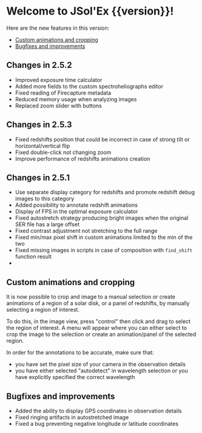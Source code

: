 # Welcome to JSol'Ex {{version}}!

Here are the new features in this version:

- [Custom animations and cropping](#custom-animations-and-cropping)
- [Bugfixes and improvements](#bugfixes-and-improvements)

## Changes in 2.5.2

- Improved exposure time calculator
- Added more fields to the custom spectroheliographs editor
- Fixed reading of Firecapture metadata
- Reduced memory usage when analyzing images
- Replaced zoom slider with buttons

## Changes in 2.5.3

- Fixed redshifts position that could be incorrect in case of strong tilt or horizontal/vertical flip
- Fixed double-click not changing zoom
- Improve performance of redshifts animations creation

## Changes in 2.5.1

- Use separate display category for redshifts and promote redshift debug images to this category
- Added possibility to annotate redshift animations
- Display of FPS in the optimal exposure calculator
- Fixed autostretch strategy producing bright images when the original SER file has a large offset
- Fixed contrast adjustment not stretching to the full range
- Fixed min/max pixel shift in custom animations limited to the min of the two
- Fixed missing images in scripts in case of composition with `find_shift` function result
- 
## Custom animations and cropping

It is now possible to crop and image to a manual selection or create animations of a region of a solar disk, or a panel of redshifts, by manually selecting a region of interest.

To do this, in the image view, press "control" then click and drag to select the region of interest.
A menu will appear where you can either select to crop the image to the selection or create an animation/panel of the selected region.

In order for the annotations to be accurate, make sure that:

- you have set the pixel size of your camera in the observation details
- you have either selected "autodetect" in wavelength selection or you have explicitly specified the correct wavelength


## Bugfixes and improvements

- Added the ability to display GPS coordinates in observation details
- Fixed ringing artifacts in autostretched image
- Fixed a bug preventing negative longitude or latitude coordinates
